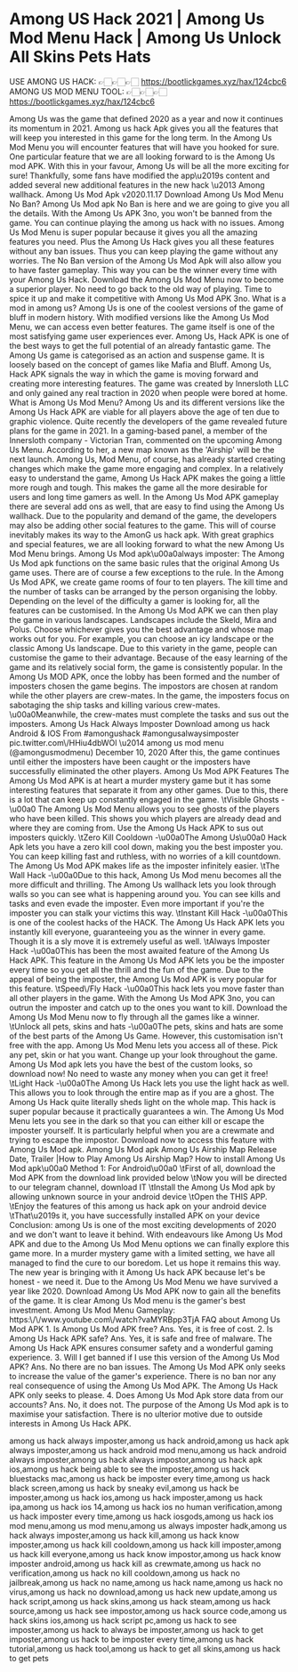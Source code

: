<h1>Among US Hack 2021 | Among Us Mod Menu Hack | Among Us Unlock All Skins Pets Hats
</h1>

USE AMONG US HACK: 👉🏻👉🏻👉🏻 https://bootlickgames.xyz/hax/124cbc6 </br>
AMONG US MOD MENU TOOL: 👉🏻👉🏻👉🏻 https://bootlickgames.xyz/hax/124cbc6</br>

  <p>Among Us was the game that defined 2020 as a year and now it continues its momentum in 2021. Among us hack Apk gives you all the features that will keep you interested in this game for the long term. In the Among Us Mod Menu you will encounter features that will have you hooked for sure. One particular feature that we are all looking forward to is the Among Us mod APK. With this in your favour, Among Us will be all the more exciting for sure!    Thankfully, some fans have modified the app\u2019s content and added several new additional features in the new hack \u2013 Among wallhack.     Among Us Mod Apk v2020.11.17 Download  Among Us Mod Menu No Ban?  Among Us Mod apk No Ban is here and we are going to give you all the details. With the Among Us APK 3no, you won't be banned from the game. You can continue playing the among us hack with no issues.    Among Us Mod Menu is super popular because it gives you all the amazing features you need. Plus the Among Us Hack gives you all these features without any ban issues. Thus you can keep playing the game without any worries.    The No Ban version of the Among Us Mod Apk will also allow you to have faster gameplay. This way you can be the winner every time with your Among Us Hack. Download the Among Us Mod Menu now to become a superior player. No need to go back to the old way of playing. Time to spice it up and make it competitive with Among Us Mod APK 3no.  What is a mod in among us?  Among Us is one of the coolest versions of the game of bluff in modern history. With modified versions like the Among Us Mod Menu, we can access even better features. The game itself is one of the most satisfying game user experiences ever. Among Us, Hack APK is one of the best ways to get the full potential of an already fantastic game.    The Among Us game is categorised as an action and suspense game. It is loosely based on the concept of games like Mafia and Bluff. Among Us, Hack APK signals the way in which the game is moving forward and creating more interesting features. The game was created by Innersloth LLC and only gained any real traction in 2020 when people were bored at home.      What is Among Us Mod Menu?  Among Us and its different versions like the Among Us Hack APK are viable for all players above the age of ten due to graphic violence.    Quite recently the developers of the game revealed future plans for the game in 2021. In a gaming-based panel, a member of the Innersloth company - Victorian Tran, commented on the upcoming Among Us Menu. According to her, a new map known as the 'Airship' will be the next launch.    Among Us, Mod Menu, of course, has already started creating changes which make the game more engaging and complex. In a relatively easy to understand the game, Among Us Hack APK makes the going a little more rough and tough. This makes the game all the more desirable for users and long time gamers as well. In the Among Us Mod APK gameplay there are several add ons as well, that are easy to find using the Among Us wallhack.    Due to the popularity and demand of the game, the developers may also be adding other social features to the game. This will of course inevitably makes its way to the AmonG us hack apk. With great graphics and special features, we are all looking forward to what the new Among Us Mod Menu brings.      Among Us Mod apk\u00a0always imposter:  The Among Us Mod apk functions on the same basic rules that the original Among Us game uses. There are of course a few exceptions to the rule.    In the Among Us Mod APK, we create game rooms of four to ten players. The kill time and the number of tasks can be arranged by the person organising the lobby. Depending on the level of the difficulty a gamer is looking for, all the features can be customised.    In the Among Us Mod APK we can then play the game in various landscapes. Landscapes include the Skeld, Mira and Polus. Choose whichever gives you the best advantage and whose map works out for you. For example, you can choose an icy landscape or the classic Among Us landscape.    Due to this variety in the game, people can customise the game to their advantage. Because of the easy learning of the game and its relatively social form, the game is consistently popular.    In the Among Us MOD APK, once the lobby has been formed and the number of imposters chosen the game begins. The impostors are chosen at random while the other players are crew-mates. In the game, the imposters focus on sabotaging the ship tasks and killing various crew-mates. \u00a0Meanwhile, the crew-mates must complete the tasks and sus out the imposters.    Among Us Hack Always Imposter  Download among us hack Android &amp; IOS From #amongushack #amongusalwaysimposter pic.twitter.com\/HHiu4dbWOl  \u2014 among us mod menu (@amongusmodmenu) December 10, 2020      After this, the game continues until either the imposters have been caught or the imposters have successfully eliminated the other players.  Among Us Mod APK Features  The Among Us Mod APK is at heart a murder mystery game but it has some interesting features that separate it from any other games. Due to this, there is a lot that can keep up constantly engaged in the game.     \tVisible Ghosts -\u00a0 The Among Us Mod Menu allows you to see ghosts of the players who have been killed. This shows you which players are already dead and where they are coming from. Use the Among Us Hack APK to sus out imposters quickly.   \tZero Kill Cooldown -\u00a0The Among Us\u00a0 Hack Apk lets you have a zero kill cool down, making you the best imposter you. You can keep killing fast and ruthless, with no worries of a kill countdown. The Among Us Mod APK makes life as the imposter infinitely easier.   \tThe Wall Hack -\u00a0Due to this hack, Among Us Mod menu becomes all the more difficult and thrilling. The Among Us wallhack lets you look through walls so you can see what is happening around you. You can see kills and tasks and even evade the imposter. Even more important if you're the imposter you can stalk your victims this way.   \tInstant Kill Hack -\u00a0This is one of the coolest hacks of the HACK. The Among Us Hack APK lets you instantly kill everyone, guaranteeing you as the winner in every game. Though it is a sly move it is extremely useful as well.   \tAlways Imposter Hack -\u00a0This has been the most awaited feature of the Among Us Hack APK. This feature in the Among Us Mod APK lets you be the imposter every time so you get all the thrill and the fun of the game. Due to the appeal of being the imposter, the Among Us Mod APK is very popular for this feature.   \tSpeed\/Fly Hack -\u00a0This hack lets you move faster than all other players in the game. With the Among Us Mod APK 3no, you can outrun the imposter and catch up to the ones you want to kill. Download the Among Us Mod Menu now to fly through all the games like a winner.   \tUnlock all pets, skins and hats -\u00a0The pets, skins and hats are some of the best parts of the Among Us Game. However, this customisation isn't free with the app. Among Us Mod Menu lets you access all of these. Pick any pet, skin or hat you want. Change up your look throughout the game. Among Us Mod apk lets you have the best of the custom looks, so download now! No need to waste any money when you can get it free!   \tLight Hack -\u00a0The Among Us Hack lets you use the light hack as well. This allows you to look through the entire map as if you are a ghost. The Among Us Hack quite literally sheds light on the whole map. This hack is super popular because it practically guarantees a win. The Among Us Mod Menu lets you see in the dark so that you can either kill or escape the imposter yourself. It is particularly helpful when you are a crewmate and trying to escape the impostor. Download now to access this feature with Among Us Mod apk.     Among Us Mod apk    Among Us Airship Map Release Date, Trailer |How to Play Among Us Airship Map?  How to install Among Us Mod apk\u00a0  Method 1: For Android\u00a0     \tFirst of all, download the Mod APK from the download link provided below   \tNow you will be directed to our telegram channel, download IT   \tInstall the Among Us Mod apk by allowing unknown source in your android device   \tOpen the THIS APP.   \tEnjoy the features of this among us hack apk on your android device   \tThat\u2019s it, you have successfully installed APK on your device      Conclusion:  among Us is one of the most exciting developments of 2020 and we don't want to leave it behind. With endeavours like Among Us Mod APK and due to the Among Us Mod Menu options we can finally explore this game more. In a murder mystery game with a limited setting, we have all managed to find the cure to our boredom. Let us hope it remains this way. The new year is bringing with it Among Us hack APK because let's be honest - we need it. Due to the Among Us Mod Menu we have survived a year like 2020.    Download Among Us Mod APK now to gain all the benefits of the game. It is clear Among Us Mod menu is the gamer's best investment.  Among Us Mod Menu Gameplay:  https:\/\/www.youtube.com\/watch?vaMYRBpp3TjA    FAQ about Among Us Mod APK  1. Is Among Us Mod APK free?    Ans. Yes, it is free of cost.    2. Is Among Us Hack APK safe?    Ans. Yes, it is safe and free of malware. The Among Us Hack APK ensures consumer safety and a wonderful gaming experience.    3. Will I get banned if I use this version of the Among Us Mod APK?    Ans. No there are no ban issues. The Among Us Mod APK only seeks to increase the value of the gamer's experience. There is no ban nor any real consequence of using the Among Us Mod APK. The Among Us Hack APK only seeks to please.    4. Does Among Us Mod Apk store data from our accounts?    Ans. No, it does not. The purpose of the Among Us Mod apk is to maximise your satisfaction. There is no ulterior motive due to outside interests in Among Us Hack APK.</p>

<p>among us hack always imposter,among us hack android,among us hack apk always imposter,among us hack android mod menu,among us hack android always imposter,among us hack always impostor,among us hack apk ios,among us hack being able to see the imposter,among us hack bluestacks mac,among us hack be imposter every time,among us hack black screen,among us hack by sneaky evil,among us hack be imposter,among us hack ios,among us hack imposter,among us hack ipa,among us hack ios 14,among us hack ios no human verification,among us hack imposter every time,among us hack iosgods,among us hack ios mod menu,among us mod menu,among us always imposter hadk,among us hack always imposter,among us hack kill,among us hack know imposter,among us hack kill cooldown,among us hack kill imposter,among us hack kill everyone,among us hack know impostor,among us hack know imposter android,among us hack kill as crewmate,among us hack no verification,among us hack no kill cooldown,among us hack no jailbreak,among us hack no name,among us hack name,among us hack no virus,among us hack no download,among us hack new update,among us hack script,among us hack skins,among us hack steam,among us hack source,among us hack see impostor,among us hack source code,among us hack skins ios,among us hack script pc,among us hack to see imposter,among us hack to always be imposter,among us hack to get imposter,among us hack to be imposter every time,among us hack tutorial,among us hack tool,among us hack to get all skins,among us hack to get pets</p>